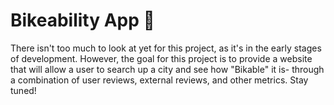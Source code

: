 # Bikeability App :bicyclist:

There isn't too much to look at yet for this project, as it's in the early stages of development. However, the goal for this project is to provide a website that will allow a user to search up a city and see how "Bikable" it is- through a combination of user reviews, external reviews, and other metrics. Stay tuned!
